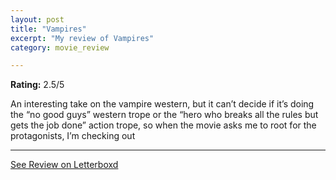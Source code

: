 ```yaml
---
layout: post
title: "Vampires"
excerpt: "My review of Vampires"
category: movie_review

---
```


**Rating:** 2.5/5

An interesting take on the vampire western, but it can’t decide if it’s doing the “no good guys” western trope or the “hero who breaks all the rules but gets the job done” action trope, so when the movie asks me to root for the protagonists, I’m checking out

<hr>

[See Review on Letterboxd](https://boxd.it/3hmWXL)
